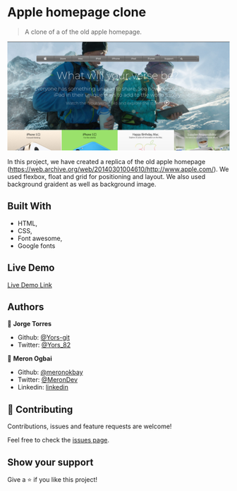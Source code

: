 # Apple homepage clone

> A clone of a of the old apple homepage.

![screenshot](./img/screenshot.png)

In this project, we have created a replica of the old apple homepage (https://web.archive.org/web/20140301004610/http://www.apple.com/). We used flexbox, float and grid for positioning and layout. We also used background graident as well as background image.


## Built With

- HTML,
- CSS,
- Font awesome,
- Google fonts

## Live Demo

[Live Demo Link]()


## Authors

👤 **Jorge Torres**

- Github: [@Yors-git](https://github.com/Yors-git)
- Twitter: [@Yors_82](https://twitter.com/Yors_82)

👤 **Meron Ogbai**

- Github: [@meronokbay](https://github.com/meronokbay)
- Twitter: [@MeronDev](https://twitter.com/MeronDev)
- Linkedin: [linkedin](https://linkedin.com/in/meron-ogbai-467414198/)

## 🤝 Contributing

Contributions, issues and feature requests are welcome!

Feel free to check the [issues page]().

## Show your support

Give a ⭐️ if you like this project!
